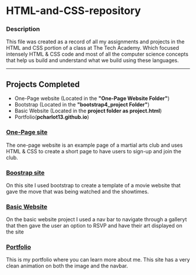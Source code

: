# HTML-and-CSS-repository
### Description
This file was created as a record of all my assignments and projects in the HTML and CSS portion of a class at The Tech Academy. Which focused intensely HTML & CSS code and most of all the computer science concepts that help us build and understand what we build using these languages.

---

## Projects Completed

- One-Page website (Located in the **"One-Page Website Folder"**)
- Bootstrap (Located in the **"bootstrap4_project Folder"**)
- Basic Website (Located in the **project folder as project.html**)
- Portfolio(**pcharlot13.github.io**)

### <u>One-Page site</u>
The one-page website is an example page of a martial arts club and uses HTML & CSS to create a short page to have users to sign-up and join the club.

### <u>Boostrap site</u>
On this site I used bootstrap to create a template of a movie website that gave the move that was being watched and the showtimes.
### <u>Basic Website</u>
On the basic website project I used a nav bar to navigate through a galleryt that then gave the user an option to RSVP and have their art displayed on the site

### <u>Portfolio</u>
This is my portfolio where you can learn more about me. This site has a very clean animation on both the image and the navbar.